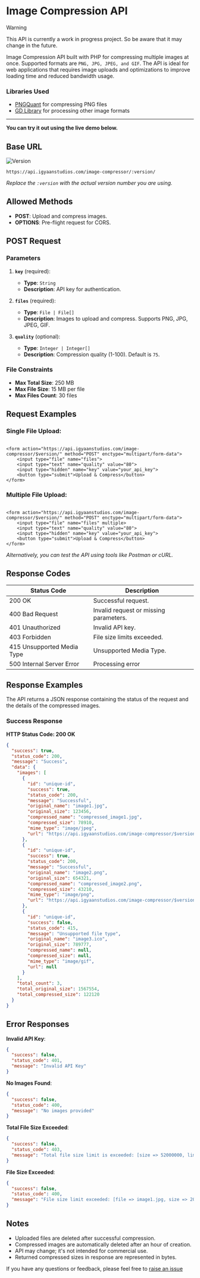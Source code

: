 # Image Compression API

> [!WARNING]
> This API is currently a work in progress project. So be aware that it may change in the future.

Image Compression API built with PHP for compressing multiple images at once.
Supported formats are `PNG, JPG, JPEG, and GIF`. The API is ideal for web applications that requires image uploads and optimizations to improve loading time and reduced bandwidth usage.


###  Libraries Used
- [PNGQuant](https://pngquant.org/) for compressing PNG files
- [GD Library](https://www.php.net/manual/en/book.gd.php) for processing other image formats

<hr>

**You can try it out using the live demo below.**

## Base URL

<img src="https://img.shields.io/badge/version-v2-blue.svg?style=flat" alt="Version">

```angular17svg
https://api.igyaanstudios.com/image-compressor/:version/
```
_Replace the `:version` with the actual version number you are using._

## Allowed Methods

- **POST**: Upload and compress images.
- **OPTIONS**: Pre-flight request for CORS.

## POST Request

### Parameters

1. **`key`** (required):
    - **Type**: `String`
    - **Description**: API key for authentication.

2. **`files`** (required):
    - **Type**: `File | File[]`
    - **Description**: Images to upload and compress. Supports PNG, JPG, JPEG, GIF.

3. **`quality`** (optional):
    - **Type**: `Integer | Integer[]`
    - **Description**: Compression quality (1-100). Default is `75`.

### File Constraints

- **Max Total Size**: 250 MB
- **Max File Size**: 15 MB per file
- **Max Files Count**: 30 files

## Request Examples

### Single File Upload:

```angular2html

<form action="https://api.igyaanstudios.com/image-compressor/$version/" method="POST" enctype="multipart/form-data">
    <input type="file" name="files">
    <input type="text" name="quality" value="80">
    <input type="hidden" name="key" value="your_api_key">
    <button type="submit">Upload & Compress</button>
</form>
```

### Multiple File Upload:

```angular2html

<form action="https://api.igyaanstudios.com/image-compressor/$version/" method="POST" enctype="multipart/form-data">
    <input type="file" name="files" multiple>
    <input type="text" name="quality" value="80">
    <input type="hidden" name="key" value="your_api_key">
    <button type="submit">Upload & Compress</button>
</form>
```
_Alternatively, you can test the API using tools like Postman or cURL._


## Response Codes

| Status Code                 | Description                             |
|----------------------------	|----------------------------------------	|
| 200 OK                     	| Successful request.                    	|
| 400 Bad Request            	| Invalid request or missing parameters. 	|
| 401 Unauthorized           	| Invalid API key.                       	|
| 403 Forbidden              	| File size limits exceeded.             	|
| 415 Unsupported Media Type 	| Unsupported Media Type.                	|
| 500 Internal Server Error  	| Processing error                       	|


## Response Examples

The API returns a JSON response containing the status of the request and the details of the compressed images.

### Success Response


**HTTP Status Code: 200 OK**

```json
{
  "success": true,
  "status_code": 200,
  "message": "Success",
  "data": {
    "images": [
      {
        "id": "unique-id",
        "success": true,
        "status_code": 200,
        "message": "Successful",
        "original_name": "image1.jpg",
        "original_size": 123456,
        "compressed_name": "compressed_image1.jpg",
        "compressed_size": 78910,
        "mime_type": "image/jpeg",
        "url": "https://api.igyaanstudios.com/image-compressor/$version/downloads/?file=compressed_image1.jpg"
      },
      {
        "id": "unique-id",
        "success": true,
        "status_code": 200,
        "message": "Successful",
        "original_name": "image2.png",
        "original_size": 654321,
        "compressed_name": "compressed_image2.png",
        "compressed_size": 43210,
        "mime_type": "image/png",
        "url": "https://api.igyaanstudios.com/image-compressor/$version/downloads/?file=compressed_image2.png"
      },
      {
        "id": "unique-id",
        "success": false,
        "status_code": 415,
        "message": "Unsupported file type",
        "original_name": "image3.ico",
        "original_size": 789777,
        "compressed_name": null,
        "compressed_size": null,
        "mime_type": "image/gif",
        "url": null
      }
    ],
    "total_count": 3,
    "total_original_size": 1567554,
    "total_compressed_size": 122120
  }
}

```

## Error Responses

**Invalid API Key**:

```json
{
  "success": false,
  "status_code": 401,
  "message": "Invalid API Key"
}
```

**No Images Found**:

```json
{
  "success": false,
  "status_code": 400,
  "message": "No images provided"
}
```

**Total File Size Exceeded**:

```json
{
  "success": false,
  "status_code": 403,
  "message": "Total file size limit is exceeded: [size => 52000000, limit => 250000000]"
}

```

**File Size Exceeded**:

```json
{
  "success": false,
  "status_code": 400,
  "message": "File size limit exceeded: [file => image1.jpg, size => 20000000, limit => 10000000]"
}
```

## Notes

- Uploaded files are deleted after successful compression.
- Compressed images are automatically deleted after an hour of creation.
- API may change; it's not intended for commercial use.
- Returned compressed sizes in response are represented in bytes.

If you have any questions or feedback, please feel free
to [raise an issue](https://github.com/akshayraj-1/ImgCompressor/issues)